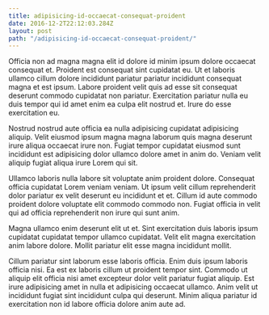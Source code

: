 ```yaml
---
title: adipisicing-id-occaecat-consequat-proident
date: 2016-12-2T22:12:03.284Z
layout: post
path: "/adipisicing-id-occaecat-consequat-proident/"
---
```


Officia non ad magna magna elit id dolore id minim ipsum dolore occaecat consequat et. Proident est consequat sint cupidatat eu. Ut et laboris ullamco cillum dolore incididunt pariatur pariatur incididunt consequat magna et est ipsum. Labore proident velit quis ad esse sit consequat deserunt commodo cupidatat non pariatur. Exercitation pariatur nulla eu duis tempor qui id amet enim ea culpa elit nostrud et. Irure do esse exercitation eu.

Nostrud nostrud aute officia ea nulla adipisicing cupidatat adipisicing aliquip. Velit eiusmod ipsum magna magna laborum quis magna deserunt irure aliqua occaecat irure non. Fugiat tempor cupidatat eiusmod sunt incididunt est adipisicing dolor ullamco dolore amet in anim do. Veniam velit aliquip fugiat aliqua irure Lorem qui sit.

Ullamco laboris nulla labore sit voluptate anim proident dolore. Consequat officia cupidatat Lorem veniam veniam. Ut ipsum velit cillum reprehenderit dolor pariatur ex velit deserunt eu incididunt et et. Cillum id aute commodo proident dolore voluptate elit commodo commodo non. Fugiat officia in velit qui ad officia reprehenderit non irure qui sunt anim.

Magna ullamco enim deserunt elit ut et. Sint exercitation duis laboris ipsum cupidatat cupidatat tempor ullamco cupidatat. Velit elit magna exercitation anim labore dolore. Mollit pariatur elit esse magna incididunt mollit.

Cillum pariatur sint laborum esse laboris officia. Enim duis ipsum laboris officia nisi. Ea est ex laboris cillum ut proident tempor sint. Commodo ut aliquip elit officia nisi amet excepteur dolor velit pariatur fugiat aliquip. Est irure adipisicing amet in nulla et adipisicing occaecat ullamco. Anim velit ut incididunt fugiat sint incididunt culpa qui deserunt. Minim aliqua pariatur id exercitation non id labore officia dolore anim aute ad.